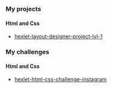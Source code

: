 ### My projects
#### Html and Css
- [hexlet-layout-designer-project-lvl-1](https://maxdzyubak.github.io/hexlet-layout-designer-project-lvl-1/)
### My challenges
#### Html and Css
- [hexlet-html-css-challenge-instagram](https://maxdzyubak.github.io/hexlet-html-css-challenge-instagram/)
